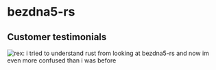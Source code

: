 # bezdna5-rs

## Customer testimonials
![rex: i tried to understand rust from looking at bezdna5-rs and now im even more confused than i was before](https://pbs.twimg.com/media/E9gA_iPWQAkA2Ar?format=png&name=900x900)